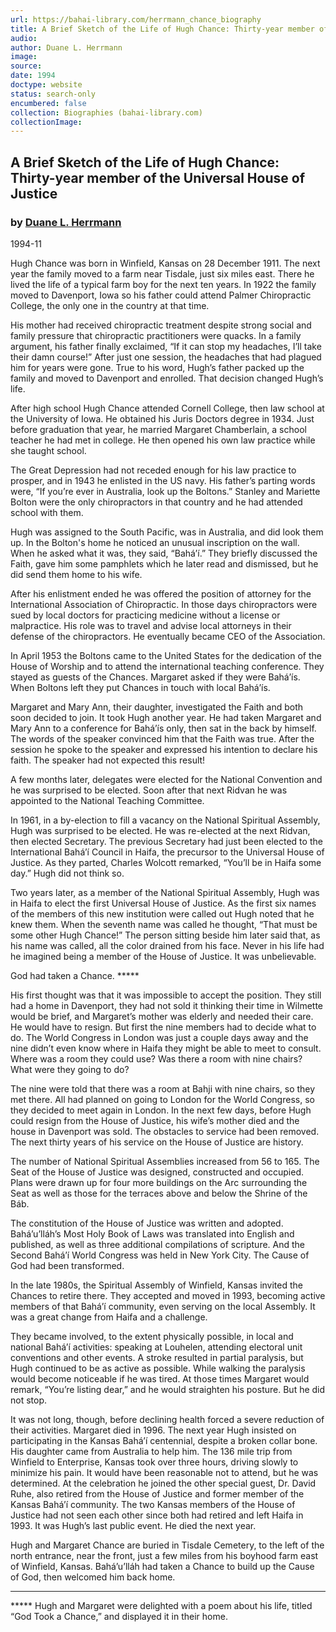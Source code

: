 ```yaml
---
url: https://bahai-library.com/herrmann_chance_biography
title: A Brief Sketch of the Life of Hugh Chance: Thirty-year member of the Universal House of Justice
audio: 
author: Duane L. Herrmann
image: 
source: 
date: 1994
doctype: website
status: search-only
encumbered: false
collection: Biographies (bahai-library.com)
collectionImage: 
---
```



## A Brief Sketch of the Life of Hugh Chance: Thirty-year member of the Universal House of Justice

### by [Duane L. Herrmann](https://bahai-library.com/author/Duane+L.+Herrmann)

1994-11


Hugh Chance was born in Winfield, Kansas on 28 December 1911. The next year the family moved to a farm near Tisdale, just six miles east. There he lived the life of a typical farm boy for the next ten years. In 1922 the family moved to Davenport, Iowa so his father could attend Palmer Chiropractic College, the only one in the country at that time.  
  
His mother had received chiropractic treatment despite strong social and family pressure that chiropractic practitioners were quacks. In a family argument, his father finally exclaimed, “If it can stop my headaches, I’ll take their damn course!” After just one session, the headaches that had plagued him for years were gone. True to his word, Hugh’s father packed up the family and moved to Davenport and enrolled. That decision changed Hugh’s life.  
  
After high school Hugh Chance attended Cornell College, then law school at the University of Iowa. He obtained his Juris Doctors degree in 1934. Just before graduation that year, he married Margaret Chamberlain, a school teacher he had met in college. He then opened his own law practice while she taught school.  
  
The Great Depression had not receded enough for his law practice to prosper, and in 1943 he enlisted in the US navy. His father’s parting words were, “If you’re ever in Australia, look up the Boltons.” Stanley and Mariette Bolton were the only chiropractors in that country and he had attended school with them.  
  
Hugh was assigned to the South Pacific, was in Australia, and did look them up. In the Bolton's home he noticed an unusual inscription on the wall. When he asked what it was, they said, “Bahá’í.” They briefly discussed the Faith, gave him some pamphlets which he later read and dismissed, but he did send them home to his wife.  
  
After his enlistment ended he was offered the position of attorney for the International Association of Chiropractic. In those days chiropractors were sued by local doctors for practicing medicine without a license or malpractice. His role was to travel and advise local attorneys in their defense of the chiropractors. He eventually became CEO of the Association.  
  
In April 1953 the Boltons came to the United States for the dedication of the House of Worship and to attend the international teaching conference. They stayed as guests of the Chances. Margaret asked if they were Bahá’ís. When Boltons left they put Chances in touch with local Bahá’ís.  
  
Margaret and Mary Ann, their daughter, investigated the Faith and both soon decided to join. It took Hugh another year. He had taken Margaret and Mary Ann to a conference for Bahá’ís only, then sat in the back by himself. The words of the speaker convinced him that the Faith was true. After the session he spoke to the speaker and expressed his intention to declare his faith. The speaker had not expected this result!  
  
A few months later, delegates were elected for the National Convention and he was surprised to be elected. Soon after that next Ridvan he was appointed to the National Teaching Committee.  
  
In 1961, in a by-election to fill a vacancy on the National Spiritual Assembly, Hugh was surprised to be elected. He was re-elected at the next Ridvan, then elected Secretary. The previous Secretary had just been elected to the International Bahá’í Council in Haifa, the precursor to the Universal House of Justice. As they parted, Charles Wolcott remarked, “You’ll be in Haifa some day.” Hugh did not think so.  
  
Two years later, as a member of the National Spiritual Assembly, Hugh was in Haifa to elect the first Universal House of Justice. As the first six names of the members of this new institution were called out Hugh noted that he knew them. When the seventh name was called he thought, “That must be some other Hugh Chance!” The person sitting beside him later said that, as his name was called, all the color drained from his face. Never in his life had he imagined being a member of the House of Justice. It was unbelievable.  
  
God had taken a Chance. *****  
  
His first thought was that it was impossible to accept the position. They still had a home in Davenport, they had not sold it thinking their time in Wilmette would be brief, and Margaret’s mother was elderly and needed their care. He would have to resign. But first the nine members had to decide what to do. The World Congress in London was just a couple days away and the nine didn’t even know where in Haifa they might be able to meet to consult. Where was a room they could use? Was there a room with nine chairs? What were they going to do?  
  
The nine were told that there was a room at Bahji with nine chairs, so they met there. All had planned on going to London for the World Congress, so they decided to meet again in London. In the next few days, before Hugh could resign from the House of Justice, his wife’s mother died and the house in Davenport was sold. The obstacles to service had been removed. The next thirty years of his service on the House of Justice are history.  
  
The number of National Spiritual Assemblies increased from 56 to 165. The Seat of the House of Justice was designed, constructed and occupied. Plans were drawn up for four more buildings on the Arc surrounding the Seat as well as those for the terraces above and below the Shrine of the Báb.  
  
The constitution of the House of Justice was written and adopted. Bahá’u’lláh’s Most Holy Book of Laws was translated into English and published, as well as three additional compilations of scripture. And the Second Bahá’í World Congress was held in New York City. The Cause of God had been transformed.  
  
In the late 1980s, the Spiritual Assembly of Winfield, Kansas invited the Chances to retire there. They accepted and moved in 1993, becoming active members of that Bahá’í community, even serving on the local Assembly. It was a great change from Haifa and a challenge.  
  
They became involved, to the extent physically possible, in local and national Bahá’í activities: speaking at Louhelen, attending electoral unit conventions and other events. A stroke resulted in partial paralysis, but Hugh continued to be as active as possible. While walking the paralysis would become noticeable if he was tired. At those times Margaret would remark, “You’re listing dear,” and he would straighten his posture. But he did not stop.  
  
It was not long, though, before declining health forced a severe reduction of their activities. Margaret died in 1996. The next year Hugh insisted on participating in the Kansas Bahá’í centennial, despite a broken collar bone. His daughter came from Australia to help him. The 136 mile trip from Winfield to Enterprise, Kansas took over three hours, driving slowly to minimize his pain. It would have been reasonable not to attend, but he was determined. At the celebration he joined the other special guest, Dr. David Ruhe, also retired from the House of Justice and former member of the Kansas Bahá’í community. The two Kansas members of the House of Justice had not seen each other since both had retired and left Haifa in 1993. It was Hugh’s last public event. He died the next year.  
  
Hugh and Margaret Chance are buried in Tisdale Cemetery, to the left of the north entrance, near the front, just a few miles from his boyhood farm east of Winfield, Kansas. Bahá’u’lláh had taken a Chance to build up the Cause of God, then welcomed him back home.  

* * *

***** Hugh and Margaret were delighted with a poem about his life, titled “God Took a Chance,” and displayed it in their home.